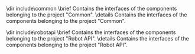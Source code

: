 \dir include\common
\brief Contains the interfaces of the components belonging to the project "Common".
\details Contains the interfaces of the components belonging to the project "Common".

\dir include\robotapi
\brief Contains the interfaces of the components belonging to the project "Robot API".
\details Contains the interfaces of the components belonging to the project "Robot API".

